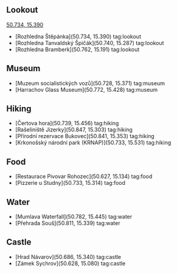 ## Lookout
[50.734, 15.390](geo:)
- [Rozhledna Štěpánka](50.734, 15.390) tag:lookout
- [Rozhledna Tanvaldský Špičák](50.740, 15.287) tag:lookout
- [Rozhledna Bramberk](50.762, 15.191) tag:lookout

## Museum
- [Muzeum socialistických vozů](50.728, 15.371) tag:museum
- [Harrachov Glass Museum](50.772, 15.428) tag:museum

## Hiking
- [Čertova hora](50.739, 15.456) tag:hiking
- [Rašeliniště Jizerky](50.847, 15.303) tag:hiking
- [Přírodní rezervace Bukovec](50.841, 15.353) tag:hiking
- [Krkonošský národní park (KRNAP)](50.733, 15.531) tag:hiking

## Food
- [Restaurace Pivovar Rohozec](50.627, 15.134) tag:food
- [Pizzerie u Studny](50.733, 15.314) tag:food

## Water
- [Mumlava Waterfall](50.782, 15.445) tag:water
- [Přehrada Souš](50.811, 15.339) tag:water

## Castle
- [Hrad Návarov](50.686, 15.340) tag:castle
- [Zámek Sychrov](50.628, 15.080) tag:castle